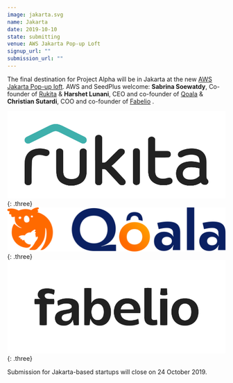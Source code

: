 ```yaml
---
image: jakarta.svg
name: Jakarta
date: 2019-10-10
state: submitting
venue: AWS Jakarta Pop-up Loft
signup_url: ""
submission_url: ""
---
```


The final destination for Project Alpha will be in Jakarta at the new [AWS Jakarta Pop-up loft](https://aws.amazon.com/start-ups/loft/jakarta/). AWS and SeedPlus welcome:  **Sabrina Soewatdy**, Co-founder of [Rukita](https://www.rukita.co/) & **Harshet Lunani**, CEO and co-founder of [Qoala](https://www.qoala.id/) & **Christian Sutardi**, COO and co-founder of [Fabelio](https://fabelio.com/) .

[![Rukita](/assets/logo-rukita_wbg.svg)](https://www.rukita.co/){: .three}
[![Qoala](/assets/logo-qoala.svg)](https://www.qoala.id){: .three}
[![Qoala](/assets/logo-Fabelio.png)](https://fabelio.com/){: .three}

Submission for Jakarta-based startups will close on 24 October 2019.
